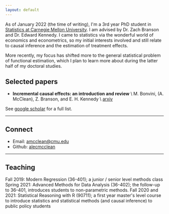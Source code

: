 ```yaml
---
layout: default
---
```


As of January 2022 (the time of writing), I'm a 3rd year PhD student in [Statistics at Carnegie Mellon University](http://stat.cmu.edu/).  I am advised by Dr. Zach Branson and Dr. Edward Kennedy.  I came to statistics via the wonderful world of economics and econometrics, so my initial interests involved and still relate to causal inference and the estimation of treatment effects.  

More recently, my focus has shifted more to the general statistical problem of functional estimation, which I plan to learn more about during the latter half of my doctoral studies.  

## Selected papers

- **Incremental causal effects: an introduction and review** \\
	M. Bonvini, (A. McClean), Z. Branson, and E. H. Kennedy \\
    [arxiv](https://arxiv.org/abs/2110.10532.pdf)

See [google scholar](https://scholar.google.com/citations?user=OhdLY5oAAAAJ&hl=en&oi=ao) for a full list.

--- 

## Connect 

* Email: [amcclean@cmu.edu](mailto:amcclean@cmu.edu)
* Github: [alecmcclean](https://github.com/alecmcclean)

---

## Teaching

Fall 2019: Modern Regression (36-401); a junior / senior level methods class
Spring 2021: Advanced Methods for Data Analysis (36-402); the follow-up to 36-401, introduces students to non-parametric methods.
Fall 2020 and 2021: Statistical Reasoning with R (90711); a first year master's level course to introduce statistics and statistical methods (and causal inference) to public policy students
 
